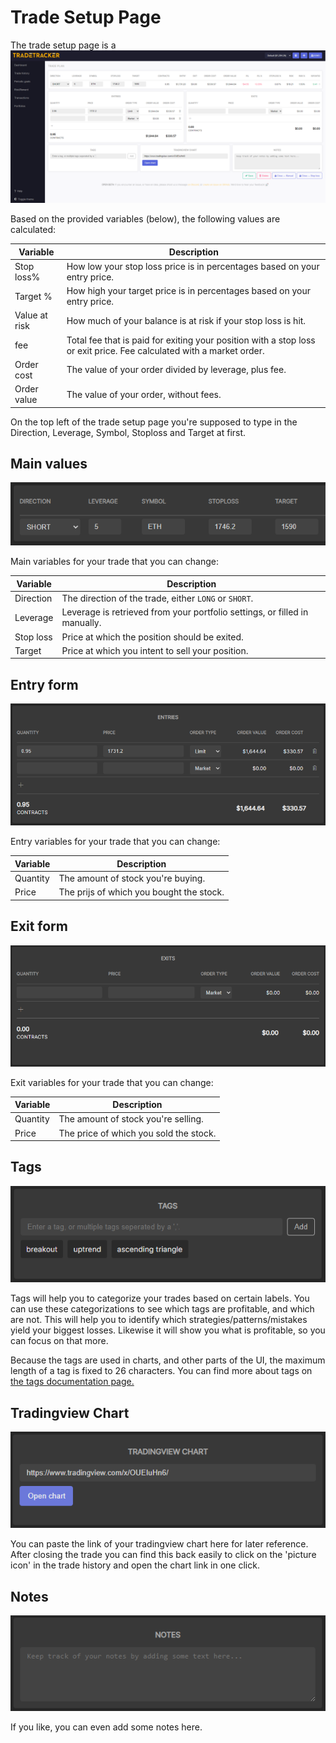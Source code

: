 # Trade Setup Page
The trade setup page is a 
![Trade Setup Page](tradesetuppage.png)

Based on the provided variables (below), the following values are calculated:

|Variable|Description|
|--|--|
|Stop loss%| How low your stop loss price is in percentages based on your entry price.|
|Target %|How high your target price is in percentages based on your entry price.|
|Value at risk| How much of your balance is at risk if your stop loss is hit.|
|fee|Total fee that is paid for exiting your position with a stop loss or exit price. Fee calculated with a market order.|
|Order cost|The value of your order divided by leverage, plus fee.|
|Order value|The value of your order, without fees.|


On the top left of the trade setup page you're supposed to type in the Direction, Leverage, Symbol, Stoploss and Target at first.

## Main values

![Main Values](tradesetuppageMainvalues.png)

Main variables for your trade that you can change:

|Variable|Description|
|--|--|
|Direction|The direction of the trade, either `LONG` or `SHORT`.|
|Leverage|Leverage is retrieved from your portfolio settings, or filled in manually.|
|Stop loss|Price at which the position should be exited.|
|Target|Price at which you intent to sell your position.|

## Entry form

![Entry Form](tradesetuppageEntryform.png)

Entry variables for your trade that you can change:

|Variable|Description|
|--|--|
|Quantity|The amount of stock you're buying.|
|Price|The prijs of which you bought the stock.|

## Exit form

![Exit Form](tradesetuppageExitform.png)

Exit variables for your trade that you can change:

|Variable|Description|
|--|--|
|Quantity|The amount of stock you're selling.|
|Price|The price of which you sold the stock.|


## Tags

![Tags](tags.png)

Tags will help you to categorize your trades based on certain labels.
You can use these categorizations to see which tags are profitable, and which are not.
This will help you to identify which strategies/patterns/mistakes yield your biggest losses. Likewise it will show you what is profitable, so you can focus on that more.

Because the tags are used in charts, and other parts of the UI, the maximum length of a tag is fixed to 26 characters.
You can find more about tags on [the tags documentation page.](https://docs.tradetracker.app/tags/)

## Tradingview Chart

![Tags](tradesetuppageTradingviewchart.png)

You can paste the link of your tradingview chart here for later reference. After closing the trade you can find this back easily to click on the 'picture icon' in the trade history and open the chart link in one click.

## Notes

![Tags](tradesetuppageNotes.png)

If you like, you can even add some notes here.



